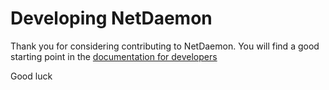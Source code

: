 # Developing NetDaemon 

Thank you for considering contributing to NetDaemon. You will find a good starting point in the [documentation for developers](https://netdaemon.xyz/docs/developer)

Good luck

